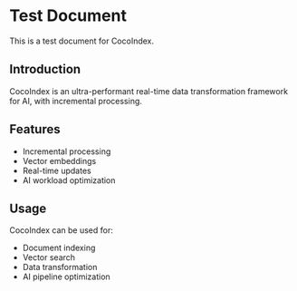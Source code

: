 # Test Document

This is a test document for CocoIndex.

## Introduction

CocoIndex is an ultra-performant real-time data transformation framework for AI, with incremental processing.

## Features

- Incremental processing
- Vector embeddings
- Real-time updates
- AI workload optimization

## Usage

CocoIndex can be used for:

- Document indexing
- Vector search
- Data transformation
- AI pipeline optimization
